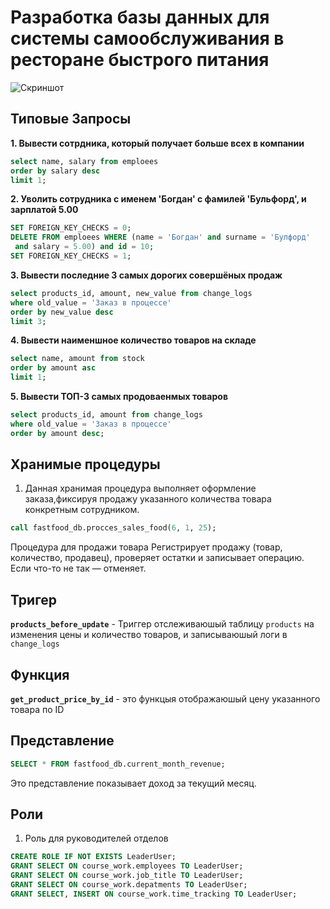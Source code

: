 # Разработка базы данных для системы самообслуживания в ресторане быстрого питания
![Скриншот]([https://github.com/n0maCi/course_project/blob/main/erd.png?raw=true](https://github.com/Marklox321/Course_paper/blob/main/ERD_DIAGRAMA%20(2).png?raw=true))


## Типовые Запросы
**1. Вывести сотрдника, который получает больше всех в компании**
```sql
select name, salary from emploees
order by salary desc
limit 1;
```

**2. Уволить сотрудника с именем 'Богдан' с фамилей 'Бульфорд', и зарплатой 5.00**
```sql
SET FOREIGN_KEY_CHECKS = 0;
DELETE FROM emploees WHERE (name = 'Богдан' and surname = 'Булфорд'
 and salary = 5.00) and id = 10;
SET FOREIGN_KEY_CHECKS = 1;
```

**3. Вывести последние 3 самых дорогих совершёных продаж**
```sql
select products_id, amount, new_value from change_logs
where old_value = 'Заказ в процессе'
order by new_value desc
limit 3; 
```

**4. Вывести наименшное количество товаров на складе**
```sql
select name, amount from stock
order by amount asc
limit 1;
```

**5. Вывести ТОП-3 самых продоваенмых товаров**
```sql
select products_id, amount from change_logs
where old_value = 'Заказ в процессе'
order by amount desc;
```

## Хранимые процедуры
1. Данная хранимая процедура выполняет оформление заказа,фиксируя продажу указанного количества товара конкретным сотрудником.
``` sql
call fastfood_db.procces_sales_food(6, 1, 25);
```
Процедура для продажи товара
Регистрирует продажу (товар, количество, продавец), проверяет остатки и записывает операцию. Если что-то не так — отменяет.

## Тригер
**`products_before_update`** -  Триггер отслеживаюшый таблицу `products` на изменения цены и количество товаров, и записываюшый логи в `change_logs`

## Функция
**`get_product_price_by_id`** - это функцыя отображаюшый цену указанного товара по ID

## Представление
``` sql
SELECT * FROM fastfood_db.current_month_revenue;
```
Это представление показывает доход за текущий месяц.

## Роли
1. Роль для руководителей отделов
``` sql
CREATE ROLE IF NOT EXISTS LeaderUser;
GRANT SELECT ON course_work.employees TO LeaderUser;
GRANT SELECT ON course_work.job_title TO LeaderUser;
GRANT SELECT ON course_work.depatments TO LeaderUser;
GRANT SELECT, INSERT ON course_work.time_tracking TO LeaderUser;
```
